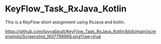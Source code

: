 # KeyFlow_Task_RxJava_Kotlin
This is a KeyFlow short assignment using RxJava and kotlin.

https://github.com/tayyabbutt/KeyFlow_Task_RxJava_Kotlin/blob/main/screenshots/Screenshot_1607799966.png?raw=true

